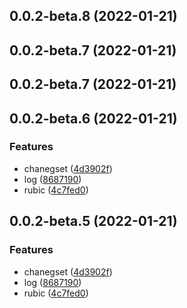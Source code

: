 ## 0.0.2-beta.8 (2022-01-21)



## 0.0.2-beta.7 (2022-01-21)



## 0.0.2-beta.7 (2022-01-21)



## 0.0.2-beta.6 (2022-01-21)


### Features

* chanegset ([4d3902f](https://github.com/JasKang/rubic/commit/4d3902fe20288ea3211989b9e12a1e06210d4b50))
* log ([8687190](https://github.com/JasKang/rubic/commit/8687190845792ad1f7e00e297698da9914fa7cf5))
* rubic ([4c7fed0](https://github.com/JasKang/rubic/commit/4c7fed030445c8fbe7617d780edb0cc1825e65a4))



## 0.0.2-beta.5 (2022-01-21)

### Features

- chanegset ([4d3902f](https://github.com/JasKang/rubic/commit/4d3902fe20288ea3211989b9e12a1e06210d4b50))
- log ([8687190](https://github.com/JasKang/rubic/commit/8687190845792ad1f7e00e297698da9914fa7cf5))
- rubic ([4c7fed0](https://github.com/JasKang/rubic/commit/4c7fed030445c8fbe7617d780edb0cc1825e65a4))
